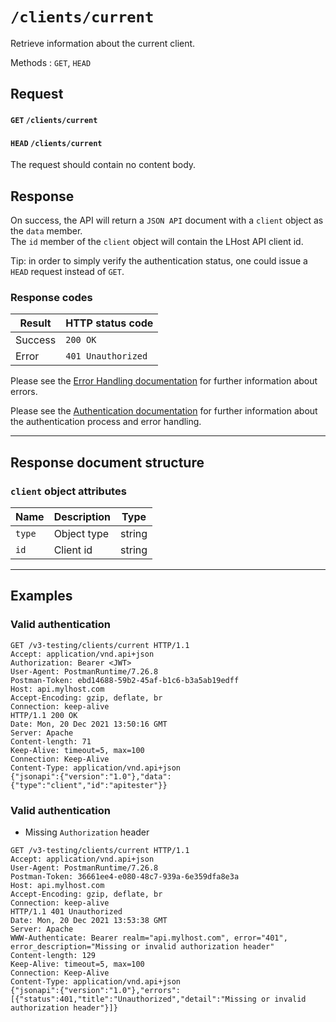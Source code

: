 # `/clients/current`

Retrieve information about the current client.

Methods : `GET`, `HEAD`

## Request

#### `GET` `/clients/current`
#### `HEAD` `/clients/current`

The request should contain no content body.

## Response

On success, the API will return a `JSON API` document with a `client` object as the `data` member.  
The `id` member of the `client` object will contain the LHost API client id.

Tip: in order to simply verify the authentication status, one could issue a `HEAD` request instead of `GET`.

### Response codes

| Result  | HTTP status code   |
|---------|--------------------|
| Success | `200 OK`           |
| Error   | `401 Unauthorized` |

Please see the [Error Handling documentation](/docs/ErrorHandling.md) for further information about errors.

Please see the [Authentication documentation](/docs/Authentication.md) for further information about the authentication process and error handling.

---

## Response document structure

### `client` object attributes

| Name   | Description | Type  |
|--------|-------------|-------|
| `type` | Object type |string |
| `id`   | Client id   |string |

---

## Examples

### Valid authentication

```
GET /v3-testing/clients/current HTTP/1.1
Accept: application/vnd.api+json
Authorization: Bearer <JWT>
User-Agent: PostmanRuntime/7.26.8
Postman-Token: ebd14688-59b2-45af-b1c6-b3a5ab19edff
Host: api.mylhost.com
Accept-Encoding: gzip, deflate, br
Connection: keep-alive
HTTP/1.1 200 OK
Date: Mon, 20 Dec 2021 13:50:16 GMT
Server: Apache
Content-length: 71
Keep-Alive: timeout=5, max=100
Connection: Keep-Alive
Content-Type: application/vnd.api+json
{"jsonapi":{"version":"1.0"},"data":{"type":"client","id":"apitester"}}
```

### Valid authentication

* Missing `Authorization` header

```
GET /v3-testing/clients/current HTTP/1.1
Accept: application/vnd.api+json
User-Agent: PostmanRuntime/7.26.8
Postman-Token: 36661ee4-e080-48c7-939a-6e359dfa8e3a
Host: api.mylhost.com
Accept-Encoding: gzip, deflate, br
Connection: keep-alive
HTTP/1.1 401 Unauthorized
Date: Mon, 20 Dec 2021 13:53:38 GMT
Server: Apache
WWW-Authenticate: Bearer realm="api.mylhost.com", error="401", error_description="Missing or invalid authorization header"
Content-length: 129
Keep-Alive: timeout=5, max=100
Connection: Keep-Alive
Content-Type: application/vnd.api+json
{"jsonapi":{"version":"1.0"},"errors":[{"status":401,"title":"Unauthorized","detail":"Missing or invalid authorization header"}]}
```
